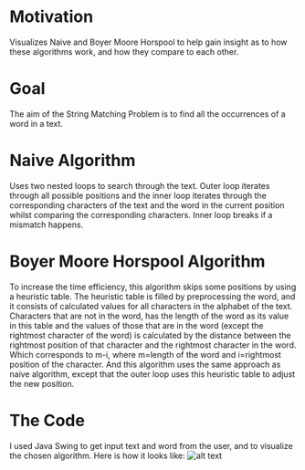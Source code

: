 # Motivation
Visualizes Naive and Boyer Moore Horspool to help gain insight as to how these algorithms work, and how they compare to each other. 
# Goal
The aim of the String Matching Problem is to find all the occurrences of a word in a text.
# Naive Algorithm 
Uses two nested loops to search through the text. Outer loop iterates through all possible positions and the inner loop iterates through the corresponding characters of the text and the word in the current position whilst comparing the corresponding characters. Inner loop breaks if a mismatch happens. 
# Boyer Moore Horspool Algorithm
To increase the time efficiency, this algorithm skips some positions by using a heuristic table. The heuristic table is filled by preprocessing the word, and it consists of calculated values for all characters in the alphabet of the text.
Characters that are not in the word, has the length of the word as its value in this table and the values of those that are in the word (except the rightmost character of the word) is calculated by the distance between the rightmost position of that character and the rightmost character in the word.
Which corresponds to m-i, where m=length of the word and i=rightmost position of the character.
And this algorithm uses the same approach as naive algorithm, except that the outer loop uses this heuristic table to adjust the new position. 
# The Code
I used Java Swing to get input text and word from the user, and to visualize the chosen algorithm.
Here is how it looks like:
![alt text](https://outklip.com/v/-MUAzbctt_tqMa-Ay7rU)
